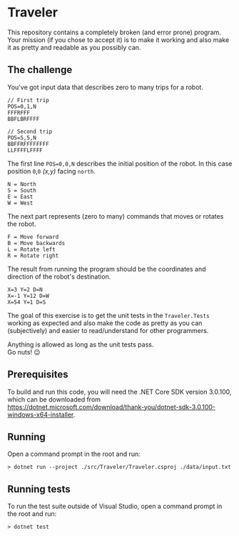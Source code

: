 # Traveler

This repository contains a completely broken (and error prone) program.  
Your mission (if you chose to accept it) is to make it working 
and also make it as pretty and readable as you possibly can.

## The challenge

You've got input data that describes zero to many 
trips for a robot.

```
// First trip
POS=0,1,N
FFFRFFF
BBFLBRFFFF

// Second trip
POS=5,5,N
BBFFRFFFFFFFF
LLFFFFLFFFF
```

The first line `POS=0,0,N` describes the initial position
of the robot. In this case position `0`,`0` _(x,y)_ facing `north`.

```
N = North
S = South
E = East
W = West
```

The next part represents (zero to many) commands that 
moves or rotates the robot.

```
F = Move forward
B = Move backwards
L = Rotate left
R = Rotate right
```

The result from running the program should be the 
coordinates and direction of the robot's destination.

```
X=3 Y=2 D=N
X=-1 Y=12 D=W
X=54 Y=1 D=S 
```

The goal of this exercise is to get the unit tests 
in the `Traveler.Tests` working as expected and also
make the code as pretty as you can (subjectively) 
and easier to read/understand for other programmers. 

Anything is allowed as long as the unit tests pass.  
Go nuts! 😉

## Prerequisites

To build and run this code, you will need the .NET Core SDK 
version 3.0.100, which can be downloaded from
https://dotnet.microsoft.com/download/thank-you/dotnet-sdk-3.0.100-windows-x64-installer.

## Running

Open a command prompt in the root and run:

```
> dotnet run --project ./src/Traveler/Traveler.csproj ./data/input.txt
```

## Running tests

To run the test suite outside of Visual Studio, 
open a command prompt in the root and run:

```
> dotnet test
```